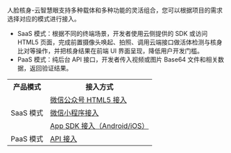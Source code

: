 人脸核身-云智慧眼支持多种载体和多种功能的灵活组合，您可以根据项目的需求选择对应的模式进行接入。
- SaaS 模式：根据不同的终端场景，开发者使用云侧提供的 SDK 或访问 HTML5 页面，完成前置摄像头唤起、拍照、调用云端接口做活体检测与核身比对等操作，并把核身结果在前端 UI 界面呈现，降低用户开发门槛。
- PaaS 模式：纯后台 API 接口，开发者传入视频或图片 Base64 文件和相关数据，返回验证结果。

<table>
<th colspan="2">产品模式</th>
<th>接入方式</th><tr>
<td rowspan="3">SaaS 模式</td>
<td colspan="2"><a href="https://cloud.tencent.com/document/product/1007/31070">微信公众号 HTML5 接入</a></td><tr>
<td colspan="2"><a href="https://cloud.tencent.com/document/product/1007/31071">微信小程序接入</a></td><tr>
<td colspan="2"><a href="https://cloud.tencent.com/document/product/1007/31077">App SDK 接入（Android/iOS）</a></td><tr>
<td>PaaS 模式</td>
<td colspan="2"><a href="https://cloud.tencent.com/document/product/1007/31320">API 接入</a></td>
</table>
